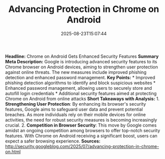 ﻿---
title: "Advancing Protection in Chrome on Android"
date: "2025-08-23T15:07:44"
category: "Markets"
summary: ""
slug: "advancing protection in chrome on android"
source_urls:
  - "http://security.googleblog.com/2025/07/advancing-protection-in-chrome-on.html"
seo:
  title: "Advancing Protection in Chrome on Android | Hash n Hedge"
  description: ""
  keywords: ["news", "markets", "brief"]
---
**Headline:** Chrome on Android Gets Enhanced Security Features  **Summary Meta Description:** Google is introducing advanced security features to its Chrome browser on Android devices, aiming to strengthen user protection against online threats. The new measures include improved phishing detection and enhanced password management.  **Key Points:**  * Improved phishing detection algorithms to identify and block suspicious websites * Enhanced password management, allowing users to securely store and autofill login credentials * Additional security features aimed at protecting Chrome on Android from online attacks  **Short Takeaways with Analysis:**  1. **Strengthening User Protection**: By enhancing its browser's security features, Google aims to safeguard user data and prevent potential breaches. As more individuals rely on their mobile devices for online activities, the need for robust security measures is becoming increasingly crucial. 2. **Competition in Browser Security**: This move by Google comes amidst an ongoing competition among browsers to offer top-notch security features. With Chrome on Android receiving a significant boost, users can expect a safer browsing experience.  **Sources:** http://security.googleblog.com/2025/07/advancing-protection-in-chrome-on.html 
